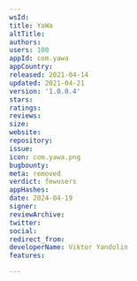 ```yaml
---
wsId: 
title: YaWa
altTitle: 
authors: 
users: 100
appId: com.yawa
appCountry: 
released: 2021-04-14
updated: 2021-04-21
version: '1.0.0.4'
stars: 
ratings: 
reviews: 
size: 
website: 
repository: 
issue: 
icon: com.yawa.png
bugbounty: 
meta: removed
verdict: fewusers
appHashes: 
date: 2024-04-19
signer: 
reviewArchive: 
twitter: 
social: 
redirect_from: 
developerName: Viktor Yandolin
features: 

---
```


